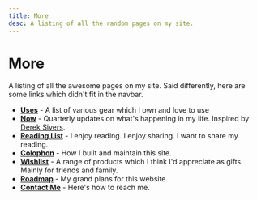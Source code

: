 ```yaml
---
title: More
desc: A listing of all the random pages on my site.
---
```


# More
A listing of all the awesome pages on my site. Said differently, here are some links which didn't fit in the navbar.

- [**Uses**](/uses) - A list of various gear which I own and love to use
- [**Now**](/now) - Quarterly updates on what's happening in my life. Inspired by [Derek Sivers](https://sive.rs/nowff).
- [**Reading List**](/reading) - I enjoy reading. I enjoy sharing. I want to share my reading.
- [**Colophon**](/colophon) - How I built and maintain this site.
- [**Wishlist**](/wishlist) - A range of products which I think I'd appreciate as gifts. Mainly for friends and family.
- [**Roadmap**](/roadmap) - My grand plans for this website.
- [**Contact Me**](/contact) - Here's how to reach me.
